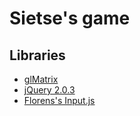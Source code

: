Sietse's game
==================================================

Libraries
----------------------------
- [glMatrix](https://github.com/toji/gl-matrix)
- [jQuery 2.0.3](https://github.com/jquery/jquery)
- [Florens's Input.js](https://github.com/Floens/EngineJS/blob/master/client/input/Input.js)